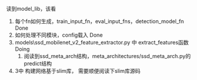 读到model_lib，该看
1. 每个fn如何生成，train_input_fn，eval_input_fns，detection_model_fn  Done
2. 如何处理不同模块，config载入   Done
3. models\ssd_mobilenet_v2_feature_extractor.py 中 extract_features函数 Doing
   1. 阅读到ssd_meta_arch结构，meta_architectures/ssd_meta_arch.py的predict结构
4. 3中 构建网络基于slim库， 需要顺便阅读下slim库源码
